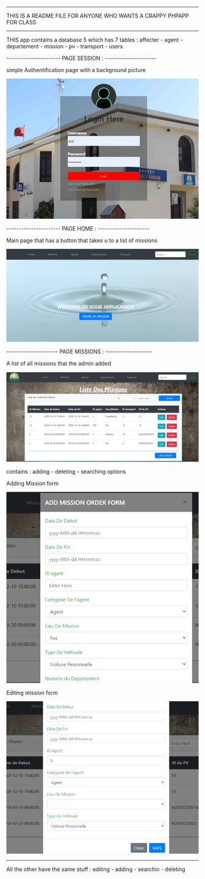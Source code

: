  ******************************************************************
 THIS IS A README FILE FOR ANYONE WHO WANTS A CRAPPY PHPAPP FOR CLASS 
 **************************************************************
  
 THIS app contains a database 5  which has 7 tables : affecter - agent - departement - mission - pv - transport - users
 
 
 ---------------------- PAGE SESSION : ---------------------
 
 simple Authentification page with a background picture 
 
<img src="session.png" alt="">
 
 
  ---------------------- PAGE HOME : ---------------------
  
  Main page that has a button that takes u to a list of missions
  
  <img src="home.png" alt="">
  
  --------------------- PAGE MISSIONS : -------------------
   
   A list of all missions that the admin added 
     
   <img src="missions.png" alt="">
   
   contains : adding  - deleting - searching options 
   
   Adding Mission form
    
   <img src="add order form.png" alt="">
   
   Editing mission form
   
   <img src="edit form.png" alt="">
   
   
   -----------------------------------------------------------
   
   All the other have the same stuff : editing - adding - searchin - deleting
